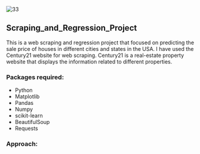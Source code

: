 ![33](https://user-images.githubusercontent.com/42986304/163635980-83c4687e-3f0c-40f9-88e1-e44e297e268e.jpeg)
## Scraping_and_Regression_Project

This is a web scraping and regression project that focused on predicting the sale price of houses in different cities and states in the USA.
I have used the Century21 website for web scraping. Century21 is a real-estate property website that displays the information related to different properties. 


### Packages required:
- Python 
- Matplotlib
- Pandas
- Numpy
- scikit-learn
- BeautifulSoup
- Requests

### Approach:
